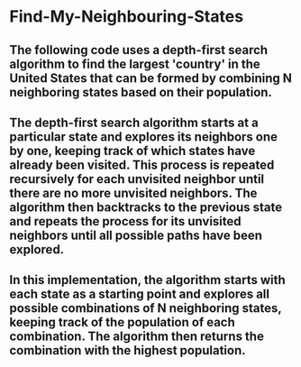 # Find-My-Neighbouring-States

## The following code uses a depth-first search algorithm to find the largest 'country' in the United States that can be formed by combining N neighboring states based on their population.

## The depth-first search algorithm starts at a particular state and explores its neighbors one by one, keeping track of which states have already been visited. This process is repeated recursively for each unvisited neighbor until there are no more unvisited neighbors. The algorithm then backtracks to the previous state and repeats the process for its unvisited neighbors until all possible paths have been explored.

## In this implementation, the algorithm starts with each state as a starting point and explores all possible combinations of N neighboring states, keeping track of the population of each combination. The algorithm then returns the combination with the highest population.
